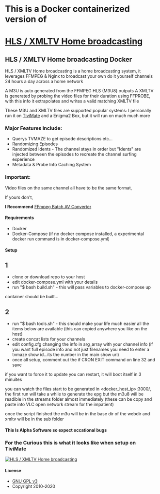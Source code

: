# This is a Docker containerized version of
# [HLS / XMLTV Home broadcasting](https://github.com/deanochips/HLS-XMLTV---Home-Broadcasting)

## HLS / XMLTV Home broadcasting Docker

HLS / XMLTV Home broadcasting is a home broadcasting system, it leverages FFMPEG & Nginx to broadcast your own do it yourself channels 24 hours a day across a home network

A M3U is auto generated from the FFMPEG HLS (M3U8) outputs
A XMLTV is generated by probing the video files for their duration using FFPROBE, with this info it extrapolates and writes a valid matching XMLTV file

These M3U and XMLTV files are supported popular systems: 
I personally run it on [TiviMate](https://play.google.com/store/apps/details?id=ar.tvplayer.tv&hl=en_GB) and a Enigma2 Box, but it will run on much much more

### Major Features Include:

* Querys TVMAZE to get episode descriptions etc...
* Randomizing Episodes
* Randomized Idents - The channel stays in order but "Idents" are injected between the episodes to recreate the channel surfing experience 
* Metadata & Probe Info Caching System

### Important:

Video files on the same channel all have to be the same format,

If yours don't,

**I Recommend**
[FFmpeg Batch AV Converter](https://sourceforge.net/projects/ffmpeg-batch/)

#### Requirements

* Docker
* Docker-Compose 
(if no docker compose installed, a experimental docker run command is in docker-compose.yml)

#### Setup

## 1 
* clone or download repo to your host
* edit docker-compose.yml with your details
* run "$ bash build.sh" - this will pass variables to docker-compose up

container should be built...


## 2
* run "$ bash tools.sh" - this should make your life much easier all the items below are available (this can copied anywhere you like on the host)
* create concat lists for your channels
* edit config.cfg changing the info in arg_array with your channel info (if you want full episode info and not just filenames you need to enter a tvmaze show id...its the number in the main show url)
* once all setup, comment out the if CRON EXIT command on line 32 and save

if you want to force it to update you can restart, it will boot itself in 3 minuites

you can watch the files start to be generated in <docker_host_ip>:3000/, the first run will take a while to generate the epg but the m3u8 will be readible in the streams folder almost immediately (these can be copy and paste into VLC open network stream for the impatient) 

once the script finished the m3u will be in the base dir of the webdir and xmltv will be in the sub folder


#### This Is Alpha Software so expect occational bugs

### For the Curious this is what it looks like when setup on TiviMate
[![HLS / XMLTV Home broadcasting](https://img.youtube.com/vi/_mWtT-z2smU/0.jpg)](https://www.youtube.com/watch?v=_mWtT-z2smU)


#### License


* [GNU GPL v3](http://www.gnu.org/licenses/gpl.html)
* Copyright 2010-2020
